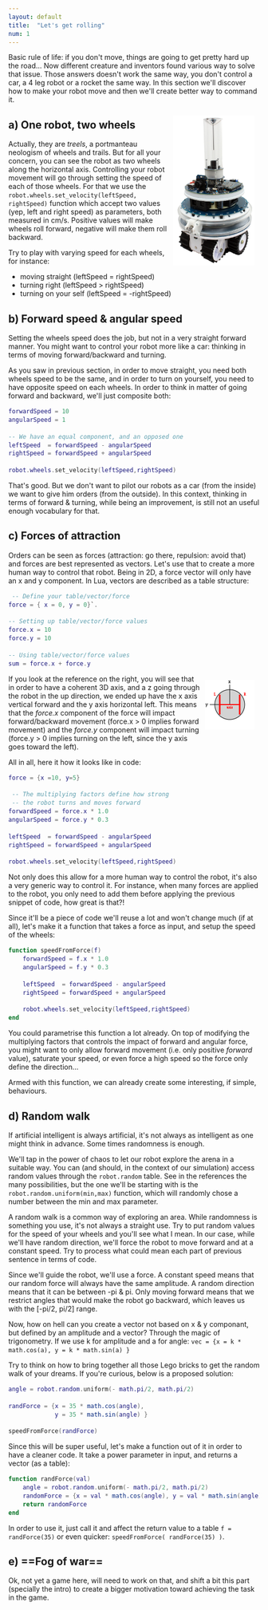 ```yaml
---
layout: default
title:  "Let's get rolling"
num: 1
---
```


Basic rule of life: if you don't move, things are going to get pretty hard up the road... Now different creature and inventors found various way to solve that issue. Those answers doesn't work the same way, you don't control a car, a 4 leg robot or a rocket the same way. In this section we'll discover how to make your robot move and then we'll create better way to command it.

<img src="./assets/marxbot.jpg" alt="picture of the marxbot" style="height:300px; float:right; margin:10px;">

## a) One robot, two wheels
Actually, they are *treels*, a portmanteau neologism of wheels and trails. But for all your concern, you can see the robot as two wheels along the horizontal axis. Controlling your robot movement will go through setting the speed of each of those wheels. For that we use the `robot.wheels.set_velocity(leftSpeed, rightSpeed)` function which accept two values (yep, left and right speed) as parameters, both measured in cm/s. Positive values will make wheels roll forward, negative will make them roll backward.

Try to play with varying speed for each wheels, for instance:

* moving straight (leftSpeed = rightSpeed)
* turning right (leftSpeed > rightSpeed)
* turning on your self (leftSpeed = -rightSpeed) 

## b) Forward speed & angular speed
Setting the wheels speed does the job, but not in a very straight forward manner. You might want to control your robot more like a car: thinking in terms of moving forward/backward and turning. 

As you saw in previous section, in order to move straight, you need both wheels speed to be the same, and in order to turn on yourself, you need to have opposite speed on each wheels. In order to think in matter of going forward and backward, we'll just composite both:

```lua
forwardSpeed = 10
angularSpeed = 1

-- We have an equal component, and an opposed one   
leftSpeed  = forwardSpeed - angularSpeed
rightSpeed = forwardSpeed + angularSpeed

robot.wheels.set_velocity(leftSpeed,rightSpeed)
```

That's good. But we don't want to pilot our robots as a car (from the inside) we want to give him orders (from the outside). In this context, thinking in terms of forward & turning, while being an improvement, is still not an useful enough vocabulary for that.


## c) Forces of attraction
Orders can be seen as forces (attraction: go there, repulsion: avoid that) and forces are best represented as vectors. Let's use that to create a more human way to control that robot. Being in 2D, a force vector will only have an x and y component. In Lua, vectors are described as a table structure:

```Lua
 -- Define your table/vector/force
force = { x = 0, y = 0}`.

-- Setting up table/vector/force values
force.x = 10
force.y = 10

-- Using table/vector/force values
sum = force.x + force.y
```

<img src="./assets/robot_wheels.png" alt="picture of the differential drive" style="float:right; margin:10px;">

If you look at the reference on the right, you will see that in order to have a coherent 3D axis, and a z going through the robot in the up direction, we ended up have the x axis vertical forward and the y axis horizontal left. This means that the *force.x* component of the force will impact forward/backward movement (force.x > 0 implies forward movement) and the *force.y* component will impact turning (force.y > 0 implies turning on the left, since the y axis goes toward the left).

All in all, here it how it looks like in code:

```lua
force = {x =10, y=5}

 -- The multiplying factors define how strong
 -- the robot turns and moves forward 
forwardSpeed = force.x * 1.0
angularSpeed = force.y * 0.3

leftSpeed  = forwardSpeed - angularSpeed
rightSpeed = forwardSpeed + angularSpeed

robot.wheels.set_velocity(leftSpeed,rightSpeed)
```

Not only does this allow for a more human way to control the robot, it's also a very generic way to control it. For instance, when many forces are applied to the robot, you only need to add them before applying the previous snippet of code, how great is that?!

Since it'll be a piece of code we'll reuse a lot and won't change much (if at all), let's make it a function that takes a force as input, and setup the speed of the wheels:

```lua
function speedFromForce(f)
    forwardSpeed = f.x * 1.0
    angularSpeed = f.y * 0.3

    leftSpeed  = forwardSpeed - angularSpeed
    rightSpeed = forwardSpeed + angularSpeed

    robot.wheels.set_velocity(leftSpeed,rightSpeed)
end
```

You could parametrise this function a lot already. On top of modifying the multiplying factors that controls the impact of forward and angular force, you might want to only allow forward movement (i.e. only positive *forward* value), saturate your speed, or even force a high speed so the force only define the direction...

Armed with this function, we can already create some interesting, if simple, behaviours.

## d) Random walk
If artificial intelligent is always artificial, it's not always as intelligent as one might think in advance. Some times randomness is enough.

We'll tap in the power of chaos to let our robot explore the arena in a suitable way. You can (and should, in the context of our simulation) access random values through the `robot.random` table. See in the references the many possibilities, but the one we'll be starting with is the `robot.random.uniform(min,max)` function, which will randomly chose a number between the min and max parameter.

A random walk is a common way of exploring an area. While randomness is something you use, it's not always a straight use. Try to put random values for the speed of your wheels and you'll see what I mean. In our case, while we'll have random direction, we'll force the robot to move forward and at a constant speed. Try to process what could mean each part of previous sentence in terms of code.

Since we'll guide the robot, we'll use a force. A constant speed means that our random force will always have the same amplitude. A random direction means that it can be between -pi & pi. Only moving forward means that we restrict angles that would make the robot go backward, which leaves us with the [-pi/2, pi/2] range.

Now, how on hell can you create a vector not based on x & y componant, but defined by an amplitude and a vector? Through the magic of trigonometry. If we use k for amplitude and a for angle: `vec = {x = k * math.cos(a), y = k * math.sin(a) }`

Try to think on how to bring together all those Lego bricks to get the random walk of your dreams. If you're curious, below is a proposed solution:

```lua
angle = robot.random.uniform(- math.pi/2, math.pi/2)

randForce = {x = 35 * math.cos(angle),
             y = 35 * math.sin(angle) }

speedFromForce(randForce)
```

Since this will be super useful, let's make a function out of it in order to have a cleaner code. It take a power parameter in input, and returns a vector (as a table):

```lua
function randForce(val)
    angle = robot.random.uniform(- math.pi/2, math.pi/2)
    randomForce = {x = val * math.cos(angle), y = val * math.sin(angle) }
    return randomForce
end
```

In order to use it, just call it and affect the return value to a table `f = randForce(35)` or even quicker: `speedFromForce( randForce(35) )`.

## e) ==Fog of war==
Ok, not yet a game here, will need to work on that, and shift a bit this part (specially the intro) to create a bigger motivation toward achieving the task in the game.
